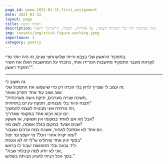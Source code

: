 ```yaml
---
page_id: poem_2021-01-31_first_assignment
date: 2021-01-31
layout: page
title: תפקיד ראשון
description: שיר שכתבתי תוך כדי השירות הצבאי, על אחריות, תסכול, ה"ארגון" ודאגה.
img: /assets/img/stick-figure-working.jpeg
importance: 1
category: poetry
---
```


בתפקיד הראשון שלי בצבא הייתי שלוש וחצי שנים, זה היה יותר מדי.  
לקראת מעבר התפקיד מחשבות הטרידו אותי, כתבתי על המחשבות האלו את השיר "תפקיד ראשון".

---

זה חשוב לי.  
זה עצוב לי שצריך לרוץ בלי הכרה רק כדי שישמעו את התסכול שלי.  
שוב ושוב עוד אחד חוזרק ואומר:  
"תשכח שנייה מערכים, תיקח גישה מערכתית,  
תנצח עיוור בלי מצנחים, תפקח עיניים בתחתית"  
וזה מרתיח ואני מבטיח לעצמי להמשיך,  
יום יבוא ויבוא אחד במקומי שאדריך.  
אבל מה אם לאחד במקומי אין תשוקה, אז אשקע?  
שנים אצעד במקום בגלל אשמה, לשם מה?  
יום אחד לא אסתכל לאחור, אשכח כמה ערכים ואעבור.  
ומה יקרה אחרי הכל? מי יוקפץ ומי יפול?  
בסוף יגיע אחד שיחליט ש"לי זה לא אכפת"  
ליד גבעה ובלי תחמושת יעבור לו בראש:  
"אני לא יודע למה קיבלתי שבת,  
בסך הכל רציתי להגיע הביתה בשלוש."
